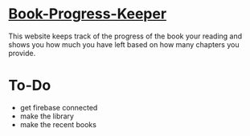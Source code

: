 # [Book-Progress-Keeper](https://c78c73.github.io/Book-Progress-Keeper/)
 This website keeps track of the progress of the book your reading and shows you how much you have left based on how many chapters you provide.

# To-Do
- get firebase connected
- make the library
- make the recent books
